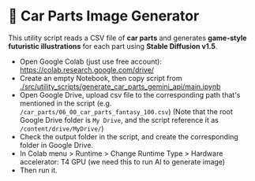# 🚗 Car Parts Image Generator

This utility script reads a CSV file of **car parts** and generates **game-style futuristic illustrations** for each part using **Stable Diffusion v1.5**.

- Open Google Colab (just use free account): https://colab.research.google.com/drive/
- Create an empty Notebook, then copy script from [./src/utility_scripts/generate_car_parts_gemini_api/main.ipynb](./src/utility_scripts/generate_car_parts_gemini_api/main.ipynb)
- Open Google Drive, upload csv file to the corresponding path that's mentioned in the script (e.g. `/car_parts/06_00_car_parts_fantasy_100.csv`)
  (Note that the root Google Drive folder is `My Drive`, and the script reference it as `/content/drive/MyDrive/`)
- Check the output folder in the script, and create the corresponding folder in Google Drive.
- In Colab menu > Runtime > Change Runtime Type > Hardware accelerator: T4 GPU (we need this to run AI to generate image)
- Then run it.